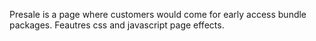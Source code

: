 Presale is a page where customers would come for early access bundle packages. Feautres css and javascript page effects.
